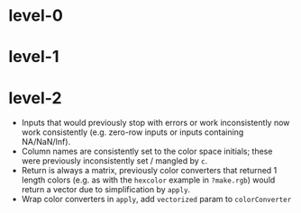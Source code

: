 # level-0

# level-1

# level-2

* Inputs that would previously stop with errors or work inconsistently
  now work consistently (e.g. zero-row inputs or inputs containing
  NA/NaN/Inf).
* Column names are consistently set to the color space initials; these
  were previously inconsistently set / mangled by `c`.
* Return is always a matrix, previously color converters that returned 1 length
  colors (e.g. as with the `hexcolor` example in `?make.rgb`) would return a
  vector due to simplification by `apply`.
* Wrap color converters in `apply`, add `vectorized` param to `colorConverter`

